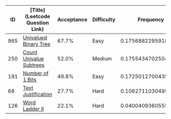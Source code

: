 |ID|[Title](Leetcode Question Link)|Acceptance|Difficulty|Frequency|
|----|-----|----|---|---|
|965|[Univalued Binary Tree]( https://leetcode.com/problems/univalued-binary-tree)|67.7%|Easy|0.17568822959180388|
|250|[Count Univalue Subtrees]( https://leetcode.com/problems/count-univalue-subtrees)|52.0%|Medium|0.17554347025042502|
|191|[Number of 1 Bits]( https://leetcode.com/problems/number-of-1-bits)|49.8%|Easy|0.172501270043584|
|68|[Text Justification]( https://leetcode.com/problems/text-justification)|27.7%|Hard|0.10627110304957266|
|126|[Word Ladder II]( https://leetcode.com/problems/word-ladder-ii)|22.1%|Hard|0.04004093605556132|
